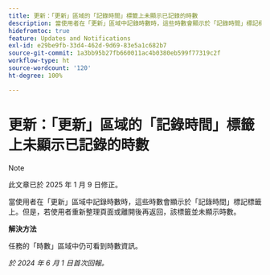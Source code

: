 ```yaml
---
title: 更新：「更新」區域的「記錄時間」標籤上未顯示已記錄的時數
description: 當使用者在「更新」區域中記錄時數時，這些時數會顯示於「記錄時間」標記標籤上。但是，若使用者重新整理頁面或離開後再返回，該標籤並未顯示時數。
hidefromtoc: true
feature: Updates and Notifications
exl-id: e29be9fb-33d4-462d-9d69-83e5a1c682b7
source-git-commit: 1a3bb95b27fb660011ac4b0380eb599f77319c2f
workflow-type: ht
source-wordcount: '120'
ht-degree: 100%

---
```


# 更新：「更新」區域的「記錄時間」標籤上未顯示已記錄的時數

>[!NOTE]
>
>此文章已於 2025 年 1 月 9 日修正。

當使用者在「更新」區域中記錄時數時，這些時數會顯示於「記錄時間」標記標籤上。但是，若使用者重新整理頁面或離開後再返回，該標籤並未顯示時數。

**解決方法**

任務的「時數」區域中仍可看到時數資訊。

_於 2024 年 6 月 1 日首次回報。_
